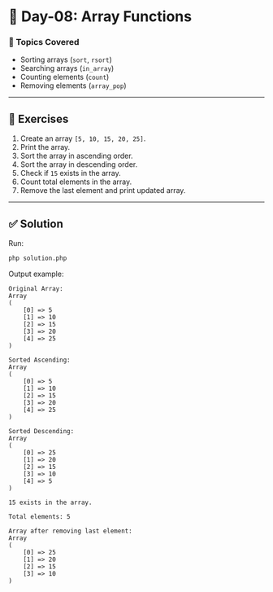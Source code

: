 # 📌 Day-08: Array Functions

### 🔑 Topics Covered

* Sorting arrays (`sort`, `rsort`)
* Searching arrays (`in_array`)
* Counting elements (`count`)
* Removing elements (`array_pop`)

---

## 📝 Exercises

1. Create an array `[5, 10, 15, 20, 25]`.
2. Print the array.
3. Sort the array in ascending order.
4. Sort the array in descending order.
5. Check if `15` exists in the array.
6. Count total elements in the array.
7. Remove the last element and print updated array.

---

## ✅ Solution

Run:

```bash
php solution.php
```

Output example:

```
Original Array:
Array
(
    [0] => 5
    [1] => 10
    [2] => 15
    [3] => 20
    [4] => 25
)

Sorted Ascending:
Array
(
    [0] => 5
    [1] => 10
    [2] => 15
    [3] => 20
    [4] => 25
)

Sorted Descending:
Array
(
    [0] => 25
    [1] => 20
    [2] => 15
    [3] => 10
    [4] => 5
)

15 exists in the array.

Total elements: 5

Array after removing last element:
Array
(
    [0] => 25
    [1] => 20
    [2] => 15
    [3] => 10
)
```
